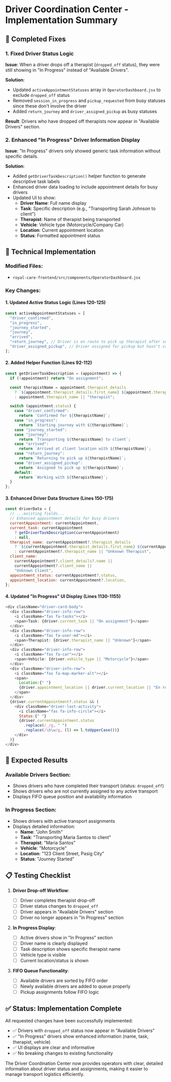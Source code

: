 # Driver Coordination Center - Implementation Summary

## 🎯 Completed Fixes

### 1. Fixed Driver Status Logic

**Issue**: When a driver drops off a therapist (`dropped_off` status), they were still showing in "In Progress" instead of "Available Drivers".

**Solution**:

- Updated `activeAppointmentStatuses` array in `OperatorDashboard.jsx` to exclude `dropped_off` status
- Removed `session_in_progress` and `pickup_requested` from busy statuses since these don't involve the driver
- Added `return_journey` and `driver_assigned_pickup` as busy statuses

**Result**: Drivers who have dropped off therapists now appear in "Available Drivers" section.

### 2. Enhanced "In Progress" Driver Information Display

**Issue**: "In Progress" drivers only showed generic task information without specific details.

**Solution**:

- Added `getDriverTaskDescription()` helper function to generate descriptive task labels
- Enhanced driver data loading to include appointment details for busy drivers
- Updated UI to show:
  - **Driver Name**: Full name display
  - **Task**: Specific description (e.g., "Transporting Sarah Johnson to client")
  - **Therapist**: Name of therapist being transported
  - **Vehicle**: Vehicle type (Motorcycle/Company Car)
  - **Location**: Current appointment location
  - **Status**: Formatted appointment status

## 🔧 Technical Implementation

### Modified Files:

- `royal-care-frontend/src/components/OperatorDashboard.jsx`

### Key Changes:

#### 1. Updated Active Status Logic (Lines 120-125)

```javascript
const activeAppointmentStatuses = [
  "driver_confirmed",
  "in_progress",
  "journey_started",
  "journey",
  "arrived",
  "return_journey", // Driver is en route to pick up therapist after session
  "driver_assigned_pickup", // Driver assigned for pickup but hasn't confirmed yet
];
```

#### 2. Added Helper Function (Lines 92-112)

```javascript
const getDriverTaskDescription = (appointment) => {
  if (!appointment) return "On assignment";

  const therapistName = appointment.therapist_details
    ? `${appointment.therapist_details.first_name} ${appointment.therapist_details.last_name}`
    : appointment.therapist_name || "therapist";

  switch (appointment.status) {
    case "driver_confirmed":
      return `Confirmed for ${therapistName}`;
    case "in_progress":
      return `Starting journey with ${therapistName}`;
    case "journey_started":
    case "journey":
      return `Transporting ${therapistName} to client`;
    case "arrived":
      return `Arrived at client location with ${therapistName}`;
    case "return_journey":
      return `Returning to pick up ${therapistName}`;
    case "driver_assigned_pickup":
      return `Assigned to pick up ${therapistName}`;
    default:
      return `Working with ${therapistName}`;
  }
};
```

#### 3. Enhanced Driver Data Structure (Lines 150-175)

```javascript
const driverData = {
  // ...existing fields...
  // Enhanced appointment details for busy drivers
  currentAppointment: currentAppointment,
  current_task: currentAppointment
    ? getDriverTaskDescription(currentAppointment)
    : null,
  therapist_name: currentAppointment?.therapist_details
    ? `${currentAppointment.therapist_details.first_name} ${currentAppointment.therapist_details.last_name}`
    : currentAppointment?.therapist_name || "Unknown Therapist",
  client_name:
    currentAppointment?.client_details?.name ||
    currentAppointment?.client_name ||
    "Unknown Client",
  appointment_status: currentAppointment?.status,
  appointment_location: currentAppointment?.location,
};
```

#### 4. Updated "In Progress" UI Display (Lines 1130-1155)

```javascript
<div className="driver-card-body">
  <div className="driver-info-row">
    <i className="fas fa-tasks"></i>
    <span>Task: {driver.current_task || "On assignment"}</span>
  </div>
  <div className="driver-info-row">
    <i className="fas fa-user-md"></i>
    <span>Therapist: {driver.therapist_name || "Unknown"}</span>
  </div>
  <div className="driver-info-row">
    <i className="fas fa-car"></i>
    <span>Vehicle: {driver.vehicle_type || "Motorcycle"}</span>
  </div>
  <div className="driver-info-row">
    <i className="fas fa-map-marker-alt"></i>
    <span>
      Location:{" "}
      {driver.appointment_location || driver.current_location || "En route"}
    </span>
  </div>
  {driver.currentAppointment?.status && (
    <div className="driver-last-activity">
      <i className="fas fa-info-circle"></i>
      Status:{" "}
      {driver.currentAppointment.status
        .replace(/_/g, " ")
        .replace(/\b\w/g, (l) => l.toUpperCase())}
    </div>
  )}
</div>
```

## 🚀 Expected Results

### Available Drivers Section:

- Shows drivers who have completed their transport (status: `dropped_off`)
- Shows drivers who are not currently assigned to any active transport
- Displays FIFO queue position and availability information

### In Progress Section:

- Shows drivers with active transport assignments
- Displays detailed information:
  - **Name**: "John Smith"
  - **Task**: "Transporting Maria Santos to client"
  - **Therapist**: "Maria Santos"
  - **Vehicle**: "Motorcycle"
  - **Location**: "123 Client Street, Pasig City"
  - **Status**: "Journey Started"

## 📋 Testing Checklist

1. **Driver Drop-off Workflow**:

   - [ ] Driver completes therapist drop-off
   - [ ] Driver status changes to `dropped_off`
   - [ ] Driver appears in "Available Drivers" section
   - [ ] Driver no longer appears in "In Progress" section

2. **In Progress Display**:

   - [ ] Active drivers show in "In Progress" section
   - [ ] Driver name is clearly displayed
   - [ ] Task description shows specific therapist name
   - [ ] Vehicle type is visible
   - [ ] Current location/status is shown

3. **FIFO Queue Functionality**:
   - [ ] Available drivers are sorted by FIFO order
   - [ ] Newly available drivers are added to queue properly
   - [ ] Pickup assignments follow FIFO logic

## ✅ Status: Implementation Complete

All requested changes have been successfully implemented:

- ✅ Drivers with `dropped_off` status now appear in "Available Drivers"
- ✅ "In Progress" drivers show enhanced information (name, task, therapist, vehicle)
- ✅ UI displays are clear and informative
- ✅ No breaking changes to existing functionality

The Driver Coordination Center now provides operators with clear, detailed information about driver status and assignments, making it easier to manage transport logistics efficiently.
